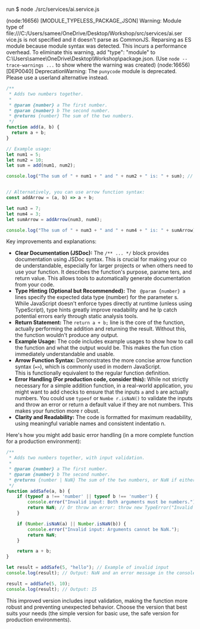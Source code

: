 run     $ node ./src/services/ai.service.js



(node:16656) [MODULE_TYPELESS_PACKAGE_JSON] Warning: Module type of file:///C:/Users/samee/OneDrive/Desktop/Workshop/src/services/ai.ser
vice.js is not specified and it doesn't parse as CommonJS.
Reparsing as ES module because module syntax was detected. This incurs a performance overhead.
To eliminate this warning, add "type": "module" to C:\Users\samee\OneDrive\Desktop\Workshop\package.json.
(Use `node --trace-warnings ...` to show where the warning was created)
(node:16656) [DEP0040] DeprecationWarning: The `punycode` module is deprecated. Please use a userland alternative instead.
```javascript
/**
 * Adds two numbers together.
 *
 * @param {number} a The first number.
 * @param {number} b The second number.
 * @returns {number} The sum of the two numbers.
 */
function add(a, b) {
  return a + b;
}

// Example usage:
let num1 = 5;
let num2 = 10;
let sum = add(num1, num2);

console.log("The sum of " + num1 + " and " + num2 + " is: " + sum); // Output: The sum of 5 and 10 is: 15


// Alternatively, you can use arrow function syntax:
const addArrow = (a, b) => a + b;

let num3 = 7;
let num4 = 3;
let sumArrow = addArrow(num3, num4);

console.log("The sum of " + num3 + " and " + num4 + " is: " + sumArrow); // Output: The sum of 7 and 3 is: 10
```

Key improvements and explanations:

* **Clear Documentation (JSDoc):**  The `/** ... */` block provides documentation using JSDoc syntax. This is crucial for making your co
de understandable, especially for larger projects or when others need to use your function.  It describes the function's purpose, parame
ters, and return value.  This allows tools to automatically generate documentation from your code.
* **Type Hinting (Optional but Recommended):**  The ` @param {number} a` lines specify the expected data type (number) for the parameter
s.  While JavaScript doesn't enforce types directly at runtime (unless using TypeScript),  type hints greatly improve readability and he
lp catch potential errors early through static analysis tools.
* **Return Statement:** The `return a + b;` line is the core of the function, actually performing the addition and returning the result.
  Without this, the function wouldn't produce any output.
* **Example Usage:**  The code includes example usages to show how to call the function and what the output would be. This makes the fun
ction immediately understandable and usable.
* **Arrow Function Syntax:**  Demonstrates the more concise arrow function syntax (`=>`), which is commonly used in modern JavaScript.  
This is functionally equivalent to the regular function definition.
* **Error Handling (For production code, consider this):**  While not strictly necessary for a simple addition function, in a real-world
 application, you might want to add checks to ensure that the inputs `a` and `b` are actually numbers.  You could use `typeof` or `Numbe
r.isNaN()` to validate the inputs and throw an error or return a default value if they are not numbers.  This makes your function more r
obust.
* **Clarity and Readability:**  The code is formatted for maximum readability, using meaningful variable names and consistent indentatio
n.

Here's how you might add basic error handling (in a more complete function for a production environment):

```javascript
/**
 * Adds two numbers together, with input validation.
 *
 * @param {number} a The first number.
 * @param {number} b The second number.
 * @returns {number | NaN} The sum of the two numbers, or NaN if either input is not a number.
 */
function addSafe(a, b) {
    if (typeof a !== 'number' || typeof b !== 'number') {
        console.error("Invalid input: Both arguments must be numbers.");
        return NaN; // Or throw an error: throw new TypeError("Invalid input: Both arguments must be numbers.");
    }

    if (Number.isNaN(a) || Number.isNaN(b)) {
        console.error("Invalid input: Arguments cannot be NaN.");
        return NaN;
    }

    return a + b;
}

let result = addSafe(5, "hello"); // Example of invalid input
console.log(result); // Output: NaN and an error message in the console

result = addSafe(5, 10);
console.log(result); // Output: 15
```

This improved version includes input validation, making the function more robust and preventing unexpected behavior.  Choose the version
 that best suits your needs (the simple version for basic use, the safe version for production environments).